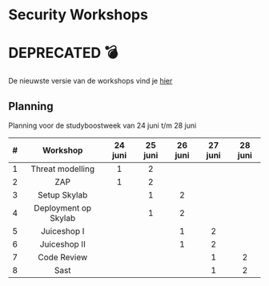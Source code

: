 # Security Workshops

# DEPRECATED 💣
De nieuwste versie van de workshops vind je [hier](https://github.com/Windesheim-HBO-ICT/Leerlijn-SE/tree/main/3.%20Procedurele%20informatie/Security/Workshops)

## Planning

Planning voor de studyboostweek van 24 juni t/m 28 juni

|#|Workshop|24 juni|25 juni|26 juni|27 juni|28 juni|
|---|:-:|:-:|:-:|:-:|:-:|:-:|
|1|Threat modelling|1|2
|2|ZAP|1|2
|3|Setup Skylab||1|2
|4|Deployment op Skylab||1|2
|5|Juiceshop I|||1|2
|6|Juiceshop II|||1|2
|7|Code Review||||1|2
|8|Sast||||1|2|
